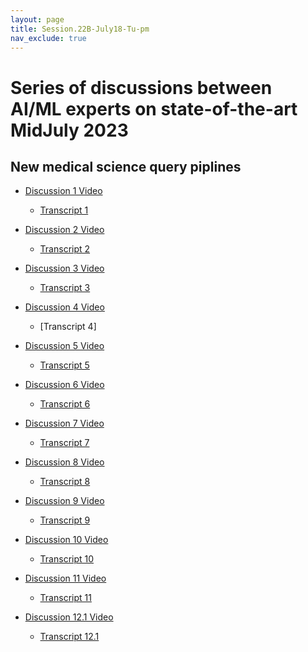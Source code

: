 ```yaml
---
layout: page
title: Session.22B-July18-Tu-pm
nav_exclude: true
---
```


# Series of discussions between AI/ML experts on state-of-the-art MidJuly 2023
## New medical science query piplines
- [Discussion 1 Video](https://drive.google.com/drive/folders/1-4dj8_bvGziI1x4uvhyaIBCaRf5wGKS5)
    - [Transcript 1](https://drive.google.com/drive/folders/1-4KNeaE-J3dYYsqPdhGZXLS-wHLlDvdI)

- [Discussion 2 Video](https://drive.google.com/drive/folders/1-4dj8_bvGziI1x4uvhyaIBCaRf5wGKS5)
    - [Transcript 2](https://drive.google.com/drive/folders/1-4KNeaE-J3dYYsqPdhGZXLS-wHLlDvdI)

- [Discussion 3 Video](https://drive.google.com/drive/folders/1-4dj8_bvGziI1x4uvhyaIBCaRf5wGKS5)
    - [Transcript 3]()

- [Discussion 4 Video](https://drive.google.com/drive/folders/1-4dj8_bvGziI1x4uvhyaIBCaRf5wGKS5)
    - [Transcript 4]

- [Discussion 5 Video](https://drive.google.com/drive/folders/1-4dj8_bvGziI1x4uvhyaIBCaRf5wGKS5)
    - [Transcript 5]()

- [Discussion 6 Video](https://drive.google.com/drive/folders/1-4dj8_bvGziI1x4uvhyaIBCaRf5wGKS5)
    - [Transcript 6]()

- [Discussion 7 Video](https://drive.google.com/drive/folders/1-4dj8_bvGziI1x4uvhyaIBCaRf5wGKS5)
    - [Transcript 7]()

- [Discussion 8 Video]()
    - [Transcript 8]()

- [Discussion 9 Video](https://drive.google.com/drive/folders/1-4dj8_bvGziI1x4uvhyaIBCaRf5wGKS5)
    - [Transcript 9]()

- [Discussion 10 Video](https://drive.google.com/drive/folders/1-4dj8_bvGziI1x4uvhyaIBCaRf5wGKS5)
    - [Transcript 10](https://drive.google.com/drive/folders/1-4KNeaE-J3dYYsqPdhGZXLS-wHLlDvdI)

- [Discussion 11 Video]()
    - [Transcript 11]()

- [Discussion 12.1 Video](https://drive.google.com/drive/folders/1-4dj8_bvGziI1x4uvhyaIBCaRf5wGKS5)
    - [Transcript 12.1](https://drive.google.com/drive/folders/1-4KNeaE-J3dYYsqPdhGZXLS-wHLlDvdI)

